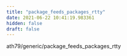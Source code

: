 ```yaml
---
title: "package_feeds_packages_rtty"
date: 2021-06-22 10:41:19.983361
hidden: false
draft: false
---
```


ath79/generic/package_feeds_packages_rtty

